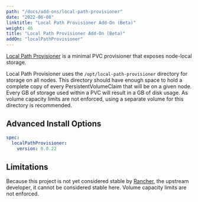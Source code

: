 ```yaml
---
path: "/docs/add-ons/local-path-provisioner"
date: "2022-06-08"
linktitle: "Local Path Provisioner Add-On (Beta)"
weight: 46
title: "Local Path Provisioner Add-On (Beta)"
addOn: "localPathProvisioner"
---
```


[Local Path Provisioner](https://github.com/rancher/local-path-provisioner/) is a minimal PVC provisioner that exposes node-local storage.

Local Path Provisioner uses the `/opt/local-path-provisioner` directory for storage on all nodes.
This directory should have enough space to hold a complete copy of every PersistentVolumeClaim that will be on a given node.
Every GB of storage used within a PVC will result in a GB of disk usage.
As volume capacity limits are not enforced, using a separate volume for this directory is recommended.

## Advanced Install Options

```yaml
spec:
  localPathProvisioner:
    version: 0.0.22
```

## Limitations
Because this project is not yet considered stable by [Rancher](https://github.com/rancher/local-path-provisioner), the upstream developer, it cannot be considered stable here.
Volume capacity limits are not enforced.
